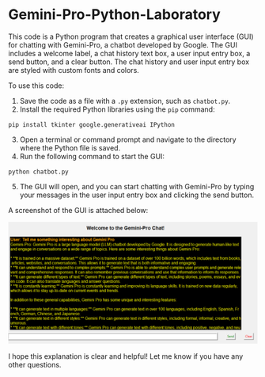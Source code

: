 # Gemini-Pro-Python-Laboratory
This code is a Python program that creates a graphical user interface (GUI) for chatting with Gemini-Pro, a chatbot developed by Google. The GUI includes a welcome label, a chat history text box, a user input entry box, a send button, and a clear button. The chat history and user input entry box are styled with custom fonts and colors.

To use this code:

1. Save the code as a file with a `.py` extension, such as `chatbot.py`.
2. Install the required Python libraries using the `pip` command:
```
pip install tkinter google.generativeai IPython
```
3. Open a terminal or command prompt and navigate to the directory where the Python file is saved.
4. Run the following command to start the GUI:
```
python chatbot.py
```
5. The GUI will open, and you can start chatting with Gemini-Pro by typing your messages in the user input entry box and clicking the send button.

A screenshot of the GUI is attached below:

![My image](https://github.com/raybeecham/Gemini-Pro-Python-Lab/blob/main/GeminiPro.png)

I hope this explanation is clear and helpful! Let me know if you have any other questions.
